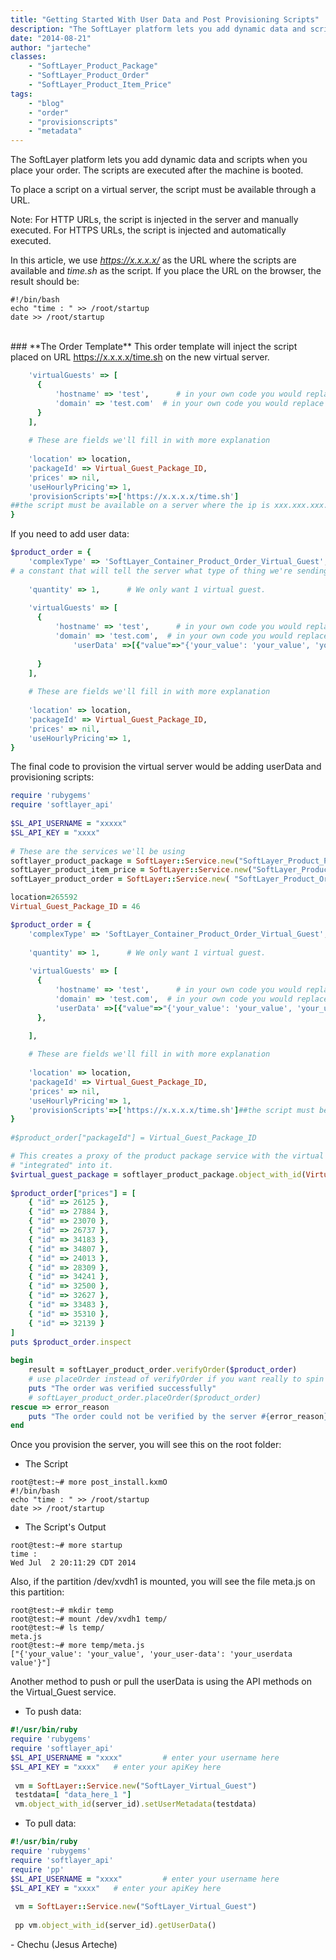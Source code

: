 ```yaml
---
title: "Getting Started With User Data and Post Provisioning Scripts"
description: "The SoftLayer platform lets you add dynamic data and scripts when you place your order.  The scripts are executed after "
date: "2014-08-21"
author: "jarteche"
classes: 
    - "SoftLayer_Product_Package"
    - "SoftLayer_Product_Order"
    - "SoftLayer_Product_Item_Price"
tags:
    - "blog"
    - "order"
    - "provisionscripts"
    - "metadata"
---
```


The SoftLayer platform lets you add dynamic data and scripts when you place your order.  The scripts are executed after the machine is booted. 

To place a script on a virtual server, the script must be available through a URL.

Note: For HTTP URLs, the script is injected in the server and manually executed. For HTTPS URLs, the script is injected and automatically executed.

In this article, we use <em>https://x.x.x.x/</em> as the URL where the scripts are available and <em>time.sh</em> as the script. If you place the URL on the browser, the result should be:

```
#!/bin/bash
echo "time : " >> /root/startup
date >> /root/startup
```
</br>
### **The Order Template**
This order template will inject the script placed on URL <a href=“https://x.x.x.x/time.sh”>https://x.x.x.x/time.sh</a> on the new virtual server.

```ruby
    'virtualGuests' => [
      {
          'hostname' => 'test',      # in your own code you would replace this with your own hostname
          'domain' => 'test.com'  # in your own code you would replace this with your own domain name
      }
    ],
 
    # These are fields we'll fill in with more explanation 
 
    'location' => location,    
    'packageId' => Virtual_Guest_Package_ID,   
    'prices' => nil,   
    'useHourlyPricing'=> 1,
    'provisionScripts'=>['https://x.x.x.x/time.sh']
##the script must be available on a server where the ip is xxx.xxx.xxx.xxx
}
```

If you need to add user data:
```ruby
$product_order = {
    'complexType' => 'SoftLayer_Container_Product_Order_Virtual_Guest',  
# a constant that will tell the server what type of thing we're sending it.
 
    'quantity' => 1,      # We only want 1 virtual guest.
 
    'virtualGuests' => [
      {
          'hostname' => 'test',      # in your own code you would replace this with your own hostname
          'domain' => 'test.com',  # in your own code you would replace this with your own domain name
              'userData' =>[{"value"=>"{'your_value': 'your_value', 'your_user-data': 'your_userdata value'}","type"=>{"keyname"=>"USER_DATA","name"=>"User Data"}}]
      
      }
    ],
 
    # These are fields we'll fill in with more explanation 
 
    'location' => location,    
    'packageId' => Virtual_Guest_Package_ID,   
    'prices' => nil,     
    'useHourlyPricing'=> 1,
}
```

The final code to provision the virtual server would be adding userData and provisioning scripts:
```ruby
require 'rubygems'
require 'softlayer_api'
 
$SL_API_USERNAME = "xxxxx"     
$SL_API_KEY = "xxxx"
 
# These are the services we'll be using
softlayer_product_package = SoftLayer::Service.new("SoftLayer_Product_Package");
softLayer_product_item_price = SoftLayer::Service.new("SoftLayer_Product_Item_Price");
softLayer_product_order = SoftLayer::Service.new( "SoftLayer_Product_Order");

location=265592
Virtual_Guest_Package_ID = 46

$product_order = {
    'complexType' => 'SoftLayer_Container_Product_Order_Virtual_Guest',  # a constant that will tell the server what type of thing we're sending it.
 
    'quantity' => 1,      # We only want 1 virtual guest.
 
    'virtualGuests' => [
      {
          'hostname' => 'test',      # in your own code you would replace this with your own hostname
          'domain' => 'test.com',  # in your own code you would replace this with your own domain name
          'userData' =>[{"value"=>"{'your_value': 'your_value', 'your_user-data': 'your_userdata value'}","type"=>{"keyname"=>"USER_DATA","name"=>"User Data"}}]
      },

    ],
 
    # These are fields we'll fill in with more explanation 
 
    'location' => location,    
    'packageId' => Virtual_Guest_Package_ID,   
    'prices' => nil,   
    'useHourlyPricing'=> 1,
    'provisionScripts'=>['https://x.x.x.x/time.sh']##the script must be available on a server where the ip is xxx.xxx.xxx.xxx
}
 
#$product_order["packageId"] = Virtual_Guest_Package_ID

# This creates a proxy of the product package service with the virtual guest package ID already
# "integrated" into it.
$virtual_guest_package = softlayer_product_package.object_with_id(Virtual_Guest_Package_ID)
 
$product_order["prices"] = [
    { "id" => 26125 }, 
    { "id" => 27884 }, 
    { "id" => 23070 },  
    { "id" => 26737 },  
    { "id" => 34183 },  
    { "id" => 34807 },   
    { "id" => 24013 }, 
    { "id" => 28309 }, 
    { "id" => 34241 },   
    { "id" => 32500 },   
    { "id" => 32627 },   
    { "id" => 33483 },  
    { "id" => 35310 },   
    { "id" => 32139 }   
]
puts $product_order.inspect 
 
begin
    result = softLayer_product_order.verifyOrder($product_order) 
    # use placeOrder instead of verifyOrder if you want really to spin up the vm
    puts "The order was verified successfully"
    # softLayer_product_order.placeOrder($product_order)
rescue => error_reason
    puts "The order could not be verified by the server #{error_reason}"
end
```

Once you provision the server, you will see this on the root folder:

- The Script
```
root@test:~# more post_install.kxmO 
#!/bin/bash
echo "time : " >> /root/startup
date >> /root/startup
```

- The Script's Output
```
root@test:~# more startup 
time : 
Wed Jul  2 20:11:29 CDT 2014
```

Also, if the partition /dev/xvdh1 is mounted, you will see the file meta.js on this partition:

```
root@test:~# mkdir temp
root@test:~# mount /dev/xvdh1 temp/
root@test:~# ls temp/
meta.js
root@test:~# more temp/meta.js 
["{'your_value': 'your_value', 'your_user-data': 'your_userdata value'}"]
```

Another method to push or pull the userData is using the API methods on the Virtual_Guest service.

- To push data:

```ruby
#!/usr/bin/ruby
require 'rubygems'
require 'softlayer_api'
$SL_API_USERNAME = "xxxx"         # enter your username here
$SL_API_KEY = "xxxx"   # enter your apiKey here
 
 vm = SoftLayer::Service.new("SoftLayer_Virtual_Guest") 
 testdata=[ "data_here_1 "]
 vm.object_with_id(server_id).setUserMetadata(testdata)
```

- To pull data:

```ruby
#!/usr/bin/ruby
require 'rubygems'
require 'softlayer_api'
require 'pp'
$SL_API_USERNAME = "xxxx"         # enter your username here
$SL_API_KEY = "xxxx"   # enter your apiKey here
 
 vm = SoftLayer::Service.new("SoftLayer_Virtual_Guest") 
 
 pp vm.object_with_id(server_id).getUserData()
```

\- Chechu (Jesus Arteche)

